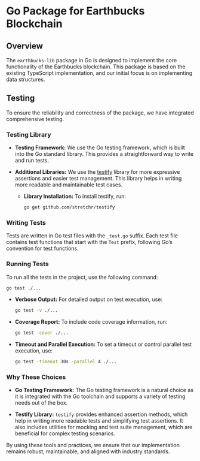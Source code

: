 # Go Package for Earthbucks Blockchain

## Overview

The `earthbucks-lib` package in Go is designed to implement the core functionality of the Earthbucks blockchain. This package is based on the existing TypeScript implementation, and our initial focus is on implementing data structures.

## Testing

To ensure the reliability and correctness of the package, we have integrated comprehensive testing.

### Testing Library

- **Testing Framework:** We use the Go testing framework, which is built into the Go standard library. This provides a straightforward way to write and run tests.

- **Additional Libraries:** We use the [testify](https://github.com/stretchr/testify) library for more expressive assertions and easier test management. This library helps in writing more readable and maintainable test cases.

  - **Library Installation:** To install testify, run:
    ```bash
    go get github.com/stretchr/testify
    ```

### Writing Tests

Tests are written in Go test files with the `_test.go` suffix. Each test file contains test functions that start with the `Test` prefix, following Go’s convention for test functions.

### Running Tests

To run all the tests in the project, use the following command:

```bash
go test ./...
```

- **Verbose Output:** For detailed output on test execution, use:
  ```bash
  go test -v ./...
  ```

- **Coverage Report:** To include code coverage information, run:
  ```bash
  go test -cover ./...
  ```

- **Timeout and Parallel Execution:** To set a timeout or control parallel test execution, use:
  ```bash
  go test -timeout 30s -parallel 4 ./...
  ```

### Why These Choices

- **Go Testing Framework:** The Go testing framework is a natural choice as it is integrated with the Go toolchain and supports a variety of testing needs out of the box.

- **Testify Library:** `testify` provides enhanced assertion methods, which help in writing more readable tests and simplifying test assertions. It also includes utilities for mocking and test suite management, which are beneficial for complex testing scenarios.

By using these tools and practices, we ensure that our implementation remains robust, maintainable, and aligned with industry standards.
